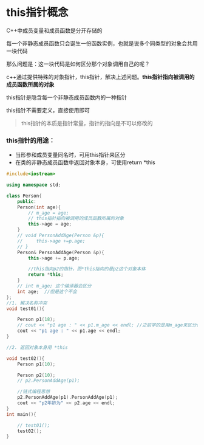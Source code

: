 # this指针概念

C++中成员变量和成员函数是分开存储的

每一个非静态成员函数只会诞生一份函数实例，也就是说多个同类型的对象会共用一块代码

那么问题是：这一块代码是如何区分那个对象调用自己的呢？

c++通过提供特殊的对象指针，this指针，解决上述问题。**this指针指向被调用的成员函数所属的对象**

this指针是隐含每一个非静态成员函数内的一种指针

this指针不需要定义，直接使用即可

> this指针的本质是指针常量，指针的指向是不可以修改的

### this指针的用途：

* 当形参和成员变量同名时，可用this指针来区分
* 在类的非静态成员函数中返回对象本身，可使用return \*this

```cpp
#include<iostream>

using namespace std;

class Person{
    public:
    Person(int age){
        // m_age = age;
        // this指针指向被调用的成员函数所属的对象
        this->age = age;
    }
    // void PersonAddAge(Person &p){
    //     this->age +=p.age;
    // }
    Person& PersonAddAge(Person &p){
        this->age += p.age;

        //this指向p2的指针，而*this指向的是p2这个对象本体
        return *this;
    }
    // int m_age; 这个编译器会区分
    int age;  //但是这个不会
};
//1. 解决名称冲突
void test01(){

    Person p1(18);
    // cout << "p1 age : " << p1.m_age << endl; //之前学的是用m_age来区分传入的age
    cout << "p1 age : " << p1.age << endl;
}

//2. 返回对象本身用 *this

void test02(){
    Person p1(10);

    Person p2(10);
    // p2.PersonAddAge(p1);

    //链式编程思想
    p2.PersonAddAge(p1).PersonAddAge(p1);
    cout << "p2年龄为" << p2.age << endl;
}
int main(){

    // test01();
    test02();
}
```

